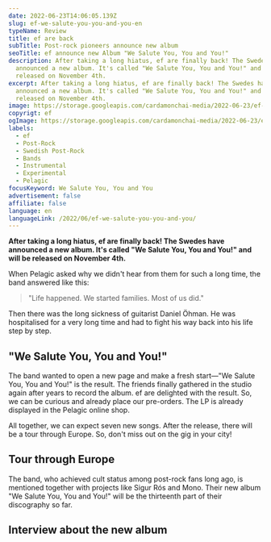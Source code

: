 ```yaml
---
date: 2022-06-23T14:06:05.139Z
slug: ef-we-salute-you-you-and-you-en
typeName: Review
title: ef are back
subTitle: Post-rock pioneers announce new album
seoTitle: ef announce new Album "We Salute You, You and You!"
description: After taking a long hiatus, ef are finally back! The Swedes have
  announced a new album. It's called "We Salute You, You and You!" and will be
  released on November 4th.
excerpt: After taking a long hiatus, ef are finally back! The Swedes have
  announced a new album. It's called "We Salute You, You and You!" and will be
  released on November 4th.
image: https://storage.googleapis.com/cardamonchai-media/2022-06-23/ef-are-back-jpeg-imagine-181828_7f7b77_1024_768/640.webp
copyrigt: ef
ogImage: https://storage.googleapis.com/cardamonchai-media/2022-06-23/ef-are-back-fb-jpeg-imagine-181828_787673_1200_628/640.webp
labels:
  - ef
  - Post-Rock
  - Swedish Post-Rock
  - Bands
  - Instrumental
  - Experimental
  - Pelagic
focusKeyword: We Salute You, You and You
advertisement: false
affiliate: false
language: en
languageLink: /2022/06/ef-we-salute-you-you-and-you/
---
```

**After taking a long hiatus, ef are finally back! The Swedes have announced a new album. It's called "We Salute You, You and You!" and will be released on November 4th.**

When Pelagic asked why we didn't  hear from them for such a long time, the band answered like this:

> "Life happened. We started families. Most of us did."

Then there was the long sickness of guitarist Daniel Öhman. He was hospitalised for a very long time and had to fight his way back into his life step by step.

## "We Salute You, You and You!"

The band wanted to open a new page and make a fresh start—"We Salute You, You and You!" is the result. The friends finally gathered in the studio again after years to record the album. ef are delighted with the result. So, we can be curious and already place our pre-orders. The LP is already displayed in the Pelagic online shop.

All together, we can expect seven new songs. After the release, there will be a tour through Europe. So, don't miss out on the gig in your city!

## Tour through Europe

The band, who achieved cult status among post-rock fans long ago, is mentioned together with projects like Sigur Rós and Mono. Their new album "We Salute You, You and You!" will be the thirteenth part of their discography so far.

## Interview about the new album

<YouTube id="uibsgx9NPAI" />